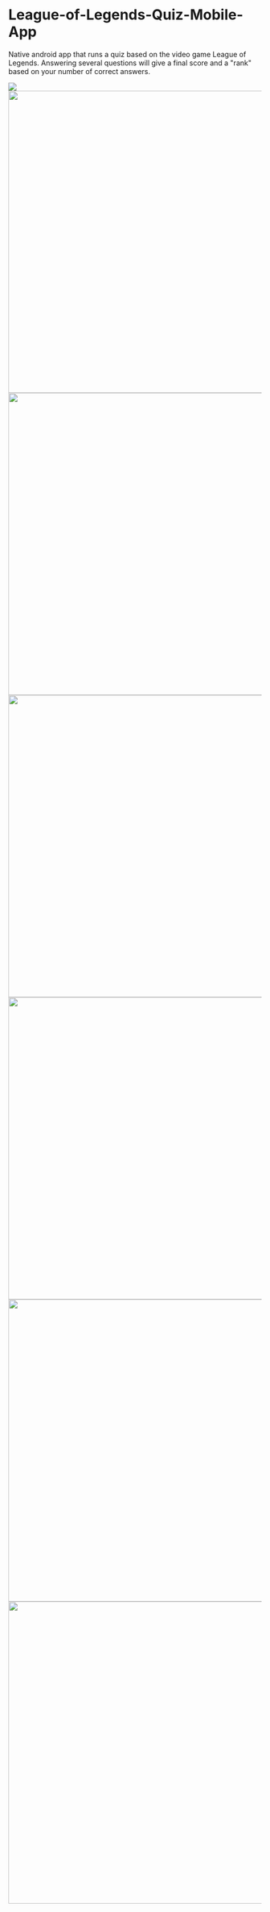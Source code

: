 # League-of-Legends-Quiz-Mobile-App
Native android app that runs a quiz based on the video game League of Legends. 
Answering several questions will give a final score and a "rank" based on your number of correct answers.

<img src="QuizAppImages/image0.PNG" widtht="600">
<img src="QuizAppImages/image1.PNG" height="600">
<img src="QuizAppImages/image2.PNG" height="600">
<img src="QuizAppImages/image3.PNG" height="600">
<img src="QuizAppImages/image4.PNG" height="600">
<img src="QuizAppImages/image5.PNG" height="600">
<img src="QuizAppImages/image6.PNG" height="600">
